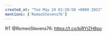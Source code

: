```yaml
---
created_at: "Tue May 24 01:20:50 +0000 2022"
mentions: ['RomeoStevens76']
---
```


RT @RomeoStevens76: https://t.co/kjRYjZH8po